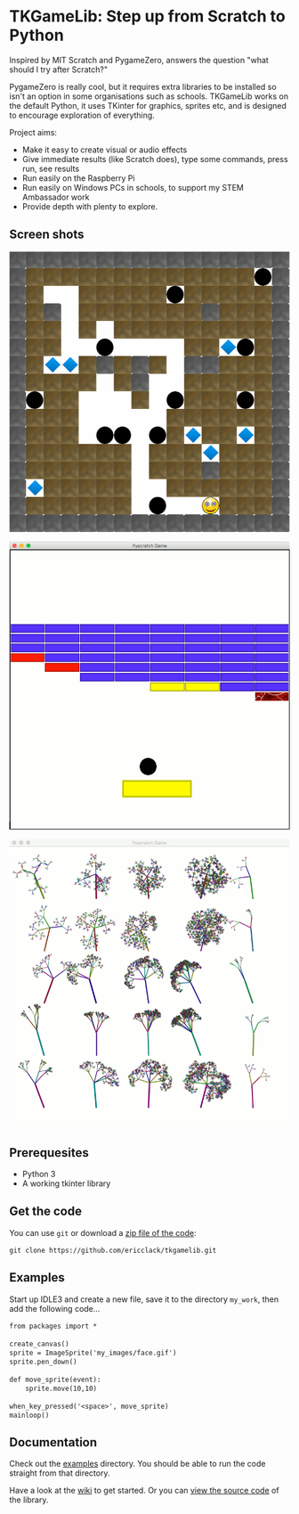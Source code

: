 TKGameLib: Step up from Scratch to Python
==========================================

Inspired by MIT Scratch and PygameZero, answers the question "what should I try after Scratch?"

PygameZero is really cool, but it requires extra libraries to be installed so isn't an option in some organisations such as schools. TKGameLib works on the default Python, it uses TKinter for graphics, sprites etc, and is designed to encourage exploration of everything. 

Project aims:

* Make it easy to create visual or audio effects
* Give immediate results (like Scratch does), type some commands, press run, see results
* Run easily on the Raspberry Pi
* Run easily on Windows PCs in schools, to support my STEM Ambassador work
* Provide depth with plenty to explore.

Screen shots
------------

![boulder screen shot](/images/boulder.png)

![pong screen shot](/images/pong.png)

![fractal trees screen shot](/images/fractal-trees.png)


Prerequesites
-------------

* Python 3
* A working tkinter library

Get the code
------------

You can use `git` or download a [zip file of the code](https://github.com/ericclack/tkgamelib/archive/master.zip):

    git clone https://github.com/ericclack/tkgamelib.git


Examples
--------

Start up IDLE3 and create a new file, save it to the directory `my_work`, then add the following code...

```
from packages import *
  
create_canvas()
sprite = ImageSprite('my_images/face.gif')
sprite.pen_down()

def move_sprite(event):
    sprite.move(10,10)

when_key_pressed('<space>', move_sprite)
mainloop()
```

Documentation
-------------

Check out the [examples](https://github.com/ericclack/tkgamelib/blob/master/examples/) directory. You should be able to run the code straight
from that directory.

Have a look at the [wiki](https://github.com/ericclack/tkgamelib/wiki) to get started. Or you can [view the source code](https://github.com/ericclack/tkgamelib/blob/master/tkgamelib/) of the library.

